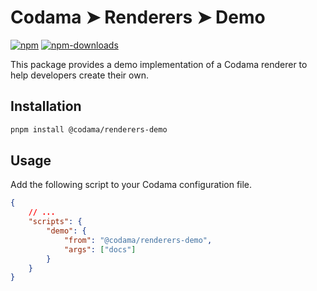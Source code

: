 # Codama ➤ Renderers ➤ Demo

[![npm][npm-image]][npm-url]
[![npm-downloads][npm-downloads-image]][npm-url]

[npm-downloads-image]: https://img.shields.io/npm/dm/@codama/renderers-demo.svg?style=flat
[npm-image]: https://img.shields.io/npm/v/@codama/renderers-demo.svg?style=flat&label=%40codama%2Frenderers-demo
[npm-url]: https://www.npmjs.com/package/@codama/renderers-demo

This package provides a demo implementation of a Codama renderer to help developers create their own.

## Installation

```sh
pnpm install @codama/renderers-demo
```

## Usage

Add the following script to your Codama configuration file.

```json
{
    // ...
    "scripts": {
        "demo": {
            "from": "@codama/renderers-demo",
            "args": ["docs"]
        }
    }
}
```
